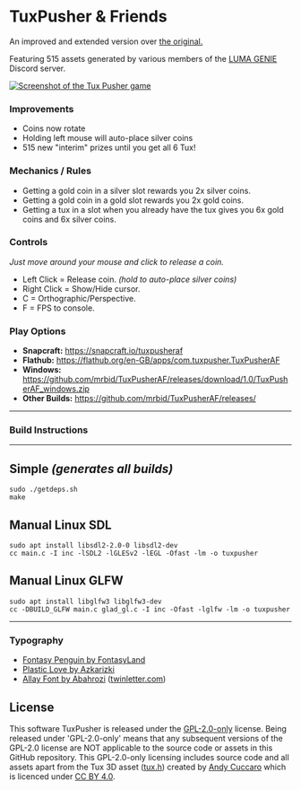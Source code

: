 # TuxPusher & Friends
An improved and extended version over [the original.](https://github.com/mrbid/TuxPusher)

Featuring 515 assets generated by various members of the [LUMA GENIE](https://lumalabs.ai/genie) Discord server.

[![Screenshot of the Tux Pusher game](https://dashboard.snapcraft.io/site_media/appmedia/2024/01/Screenshot_2024-01-11_05-38-10.png)](https://www.youtube.com/watch?v=39AIfMu2cYA "Tux Pusher Game Video")

### Improvements
- Coins now rotate
- Holding left mouse will auto-place silver coins
- 515 new "interim" prizes until you get all 6 Tux!

### Mechanics / Rules
- Getting a gold coin in a silver slot rewards you 2x silver coins.
- Getting a gold coin in a gold slot rewards you 2x gold coins.
- Getting a tux in a slot when you already have the tux gives you 6x gold coins and 6x silver coins.

### Controls
_Just move around your mouse and click to release a coin._
- Left Click = Release coin. _(hold to auto-place silver coins)_
- Right Click = Show/Hide cursor.
- C = Orthographic/Perspective.
- F = FPS to console.

### Play Options
- **Snapcraft:** https://snapcraft.io/tuxpusheraf
- **Flathub:** https://flathub.org/en-GB/apps/com.tuxpusher.TuxPusherAF
- **Windows:** https://github.com/mrbid/TuxPusherAF/releases/download/1.0/TuxPusherAF_windows.zip
- **Other Builds:** https://github.com/mrbid/TuxPusherAF/releases/

---
### Build Instructions
---
## Simple *(generates all builds)*
```
sudo ./getdeps.sh
make
```
## Manual Linux SDL
```
sudo apt install libsdl2-2.0-0 libsdl2-dev
cc main.c -I inc -lSDL2 -lGLESv2 -lEGL -Ofast -lm -o tuxpusher
```
## Manual Linux GLFW
```
sudo apt install libglfw3 libglfw3-dev
cc -DBUILD_GLFW main.c glad_gl.c -I inc -Ofast -lglfw -lm -o tuxpusher
```

---

### Typography
- [Fontasy Penguin by FontasyLand](https://www.fontspace.com/fontasy-penguin-font-f4848)
- [Plastic Love by Azkarizki](https://www.fontspace.com/plastic-love-font-f49676)
- [Allay Font by Abahrozi](https://www.fontspace.com/allay-font-f66225) ([twinletter.com](https://twinletter.com))

## License
This software TuxPusher is released under the [GPL-2.0-only](https://spdx.org/licenses/GPL-2.0-only.html) license. Being released under 'GPL-2.0-only' means that any subsequent versions of the GPL-2.0 license are NOT applicable to the source code or assets in this GitHub repository. This GPL-2.0-only licensing includes source code and all assets apart from the Tux 3D asset ([tux.h](assets/tux.h)) created by [Andy Cuccaro](https://sketchfab.com/andycuccaro) which is licenced under [CC BY 4.0](https://creativecommons.org/licenses/by/4.0/).
